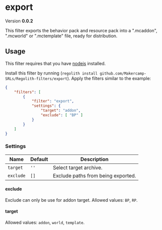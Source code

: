 # export
Version **0.0.2**

This filter exports the behavior pack and resource pack into a ".mcaddon", ".mcworld" or ".mctemplate" file, ready for distribution.

## Usage
This filter requires that you have [nodejs](https://nodejs.org/en/) installed.

Install this filter by running (`regolith install github.com/Makercamp-SRLs/Regolith-filters/export`). Apply the filters similar to the example:

```json
{
	"filters": [
		{
			"filter": "export",
			"settings": {
                "target": "addon",
				"exclude": [ "BP" ]
			}
		}
	]
}
```

### Settings

Name | Default | Description
---- | ------- | -----------
`target` | `''` | Select target archive.
`exclude` | `[]` | Exclude paths from being exported.

#### exclude
Exclude can only be use for addon target.
Allowed values: `BP`, `RP`.

#### target
Allowed values: `addon`, `world`, `template`.
